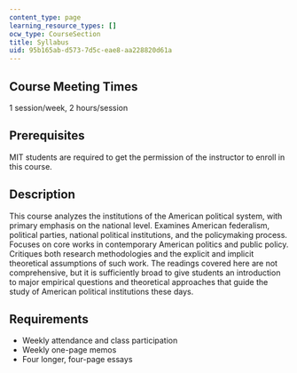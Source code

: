 ```yaml
---
content_type: page
learning_resource_types: []
ocw_type: CourseSection
title: Syllabus
uid: 95b165ab-d573-7d5c-eae8-aa228820d61a
---
```


Course Meeting Times
--------------------

1 session/week, 2 hours/session

Prerequisites
-------------

MIT students are required to get the permission of the instructor to enroll in this course.

Description
-----------

This course analyzes the institutions of the American political system, with primary emphasis on the national level. Examines American federalism, political parties, national political institutions, and the policymaking process. Focuses on core works in contemporary American politics and public policy. Critiques both research methodologies and the explicit and implicit theoretical assumptions of such work. The readings covered here are not comprehensive, but it is sufficiently broad to give students an introduction to major empirical questions and theoretical approaches that guide the study of American political institutions these days.

Requirements
------------

*   Weekly attendance and class participation
*   Weekly one-page memos
*   Four longer, four-page essays